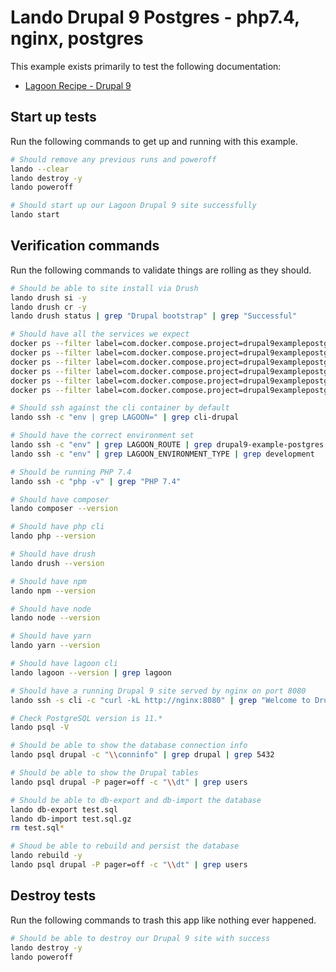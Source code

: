 Lando Drupal 9 Postgres - php7.4, nginx, postgres
=================================================

This example exists primarily to test the following documentation:

* [Lagoon Recipe - Drupal 9](https://docs.lando.dev/config/lagoon.html)

Start up tests
--------------

Run the following commands to get up and running with this example.

```bash
# Should remove any previous runs and poweroff
lando --clear
lando destroy -y
lando poweroff

# Should start up our Lagoon Drupal 9 site successfully
lando start
```

Verification commands
---------------------

Run the following commands to validate things are rolling as they should.

```bash
# Should be able to site install via Drush
lando drush si -y
lando drush cr -y
lando drush status | grep "Drupal bootstrap" | grep "Successful"

# Should have all the services we expect
docker ps --filter label=com.docker.compose.project=drupal9examplepostgres | grep Up | grep drupal9examplepostgres_nginx_1
docker ps --filter label=com.docker.compose.project=drupal9examplepostgres | grep Up | grep drupal9examplepostgres_postgres_1
docker ps --filter label=com.docker.compose.project=drupal9examplepostgres | grep Up | grep drupal9examplepostgres_mailhog_1
docker ps --filter label=com.docker.compose.project=drupal9examplepostgres | grep Up | grep drupal9examplepostgres_php_1
docker ps --filter label=com.docker.compose.project=drupal9examplepostgres | grep Up | grep drupal9examplepostgres_cli_1
docker ps --filter label=com.docker.compose.project=drupal9examplepostgres | grep Up | grep drupal9examplepostgres_lagooncli_1

# Should ssh against the cli container by default
lando ssh -c "env | grep LAGOON=" | grep cli-drupal

# Should have the correct environment set
lando ssh -c "env" | grep LAGOON_ROUTE | grep drupal9-example-postgres.lndo.site
lando ssh -c "env" | grep LAGOON_ENVIRONMENT_TYPE | grep development

# Should be running PHP 7.4
lando ssh -c "php -v" | grep "PHP 7.4"

# Should have composer
lando composer --version

# Should have php cli
lando php --version

# Should have drush
lando drush --version

# Should have npm
lando npm --version

# Should have node
lando node --version

# Should have yarn
lando yarn --version

# Should have lagoon cli
lando lagoon --version | grep lagoon

# Should have a running Drupal 9 site served by nginx on port 8080
lando ssh -s cli -c "curl -kL http://nginx:8080" | grep "Welcome to Drush Site-Install"

# Check PostgreSQL version is 11.*
lando psql -V

# Should be able to show the database connection info
lando psql drupal -c "\\conninfo" | grep drupal | grep 5432

# Should be able to show the Drupal tables
lando psql drupal -P pager=off -c "\\dt" | grep users

# Should be able to db-export and db-import the database
lando db-export test.sql
lando db-import test.sql.gz
rm test.sql*

# Shoud be able to rebuild and persist the database
lando rebuild -y
lando psql drupal -P pager=off -c "\\dt" | grep users
```

Destroy tests
-------------

Run the following commands to trash this app like nothing ever happened.

```bash
# Should be able to destroy our Drupal 9 site with success
lando destroy -y
lando poweroff
```
